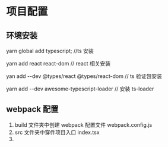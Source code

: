 # 项目配置

## 环境安装

yarn global add typescript; //ts 安装

yarn add react react-dom // react 相关安装

yan add --dev @types/react @types/react-dom // ts 验证包安装

yarn add --dev awesome-typescript-loader // 安装 ts-loader

## webpack 配置

1. build 文件夹中创建 webpack 配置文件 webpack.config.js
2. src 文件夹中穿件项目入口 index.tsx
3.
